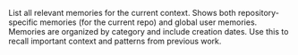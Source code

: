 List all relevant memories for the current context. Shows both repository-specific memories (for the current repo) and global user memories. Memories are organized by category and include creation dates. Use this to recall important context and patterns from previous work.